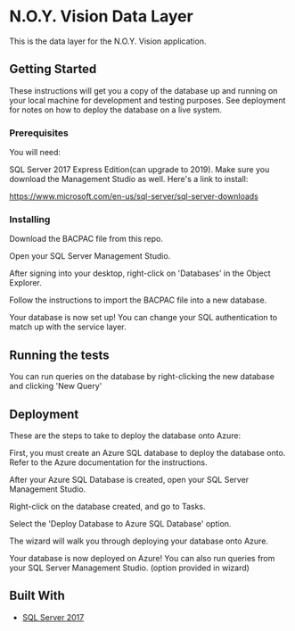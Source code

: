 # N.O.Y. Vision Data Layer

This is the data layer for the N.O.Y. Vision application.

## Getting Started

These instructions will get you a copy of the database up and running on your local machine for development and testing purposes. See deployment for notes on how to deploy the database on a live system.

### Prerequisites

You will need:

SQL Server 2017 Express Edition(can upgrade to 2019). Make sure you download the Management Studio as well. Here's a link to install:

https://www.microsoft.com/en-us/sql-server/sql-server-downloads


### Installing

Download the BACPAC file from this repo.

Open your SQL Server Management Studio.

After signing into your desktop, right-click on 'Databases' in the Object Explorer.

Follow the instructions to import the BACPAC file into a new database.

Your database is now set up! You can change your SQL authentication to match up with the service layer.

## Running the tests

You can run queries on the database by right-clicking the new database and clicking 'New Query'


## Deployment

These are the steps to take to deploy the database onto Azure:

First, you must create an Azure SQL database to deploy the database onto. Refer to the Azure documentation for the instructions.

After your Azure SQL Database is created, open your SQL Server Management Studio.

Right-click on the database created, and go to Tasks.

Select the 'Deploy Database to Azure SQL Database' option.

The wizard will walk you through deploying your database onto Azure.

Your database is now deployed on Azure! You can also run queries from your SQL Server Management Studio. (option provided in wizard)

## Built With

* [SQL Server 2017](https://www.microsoft.com/en-us/sql-server/sql-server-downloads)



